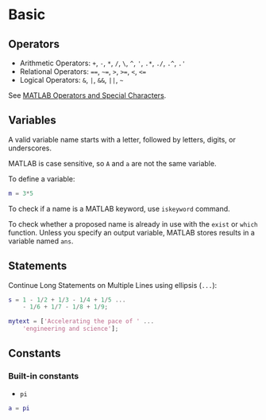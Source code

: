 # Basic

## Operators

- Arithmetic Operators: `+`, `-`, `*`, `/`, `\`, `^`, `'`, `.*`, `./`, `.^`, `.'` 
- Relational Operators: `==`, `~=`, `>`, `>=`, `<`, `<=`
- Logical Operators: `&`, `|`, `&&`, `||`, `~`

See [MATLAB Operators and Special Characters](https://www.mathworks.com/help/matlab/matlab_prog/matlab-operators-and-special-characters.html).


## Variables

A valid variable name starts with a letter, followed by letters, digits, or underscores.

MATLAB is case sensitive, so `A` and `a` are not the same variable.

To define a variable:
```matlab
m = 3*5
```

To check if a name is a MATLAB keyword, use `iskeyword` command.

To check whether a proposed name is already in use with the `exist` or `which` function.
Unless you specify an output variable, MATLAB stores results in a variable named `ans`.


## Statements

Continue Long Statements on Multiple Lines using ellipsis (`...`):
```matlab
s = 1 - 1/2 + 1/3 - 1/4 + 1/5 ...
    - 1/6 + 1/7 - 1/8 + 1/9;
```

```matlab
mytext = ['Accelerating the pace of ' ...
    'engineering and science'];
```

## Constants

### Built-in constants

- `pi`
```matlab
a = pi
```
